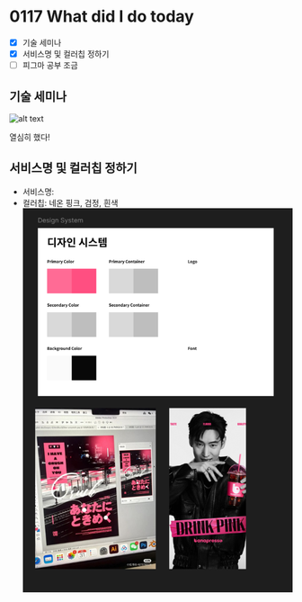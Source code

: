 # 0117 What did I do today
- [X] 기술 세미나
- [X] 서비스명 및 컬러칩 정하기
- [ ] 피그마 공부 조금

## 기술 세미나
![alt text](image-5.png)

열심히 했다!

## 서비스명 및 컬러칩 정하기
- 서비스명: 
- 컬러칩: 네온 핑크, 검정, 흰색
  ![alt text](image-6.png)
